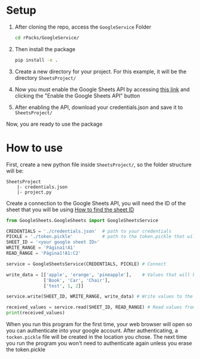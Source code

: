 # Setup
1. After cloning the repo, access the `GoogleService` Folder
    ```bash
    cd rPacks/GoogleService/
    ```

2. Then install the package
    ```bash
    pip install -e .
    ```

3. Create a new directory for your project. For this example, it will be the directory `SheetsProject/` 

4. Now you must enable the Google Sheets API by accessing [this link](https://developers.google.com/sheets/api/quickstart/python) and clicking the "Enable the Google Sheets API" button

5. After enabling the API, download your credentials.json and save it to `SheetsProject/`

Now, you are ready to use the package

# How to use
First, create a new python file inside `SheetsProject/`, so the folder structure will be:
```
SheetsProject
    |- credentials.json
    |- project.py 
```

Create a connection to the Google Sheets API, you will need the ID of the sheet that you will be using
[How to find the sheet ID](https://developers.google.com/sheets/api/guides/concepts#spreadsheet_id)

```python
from GoogleSheets.GoogleSheets import GoogleSheetsService

CREDENTIALS = './credentials.json'  # path to your credentials
PICKLE = './token.pickle'           # path to the token.pickle that will be created by the API
SHEET_ID = '<your google sheet ID>'
WRITE_RANGE = 'Página1!A1'
READ_RANGE = 'Página1!A1:C2'

service = GoogleSheetsService(CREDENTIALS, PICKLE) # Connect

write_data = [['apple', 'orange', 'pineapple'],    # Values that will be written in the sheet
              ['Book', 'Car', 'Chair'],
              ['test', 1, 2]]

service.write(SHEET_ID, WRITE_RANGE, write_data) # Write values to the sheet

received_values = service.read(SHEET_ID, READ_RANGE) # Read values from the sheet
print(received_values)

```

When you run this program for the first time, your web browser will open so you can authenticate into your google account. After authenticating, a `tocken.pickle` file will be created in the location you chose. The next time you run the program you won't need to authenticate again unless you erase the token.pickle